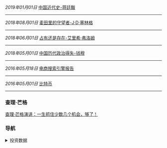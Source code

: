 *2019年01月01日* [中国近代史-蒋廷黻](/2019/中国近代史.md)

-----

*2018年08月01日* [麦田里的守望者-J·D·塞林格](/2018/麦田里的守望者.md)

-----

*2018年06月01日* [占有还是存在-艾里希·弗洛姆](/2018/占有还是存在.md)

-----

*2018年05月01日* [中国历代政治得失-钱穆](/2018/中国历代政治得失.md)

-----

*2016年05月18日* [电商搜索引擎报告](/2016/电商搜索引擎报告.md)

------

*2016年05月01日* [比特币](/2016/比特币.md)

------

### 查理·芒格

[查理·芒格演讲：一生抓住少数几个机会，够了！](/theme/查理·芒格演讲1.md)

### 导航

<details>
  <summary>投资数据</summary>
[中国宏观杠杆率](http://114.115.232.154:8080/)
</details>

